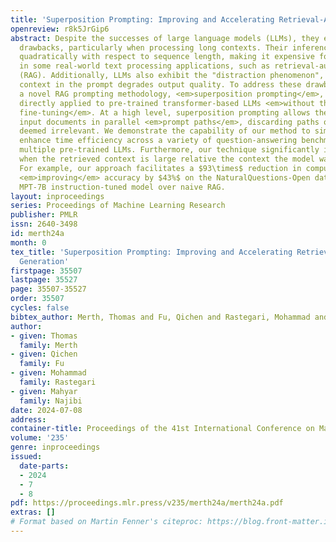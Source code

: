 ```yaml
---
title: 'Superposition Prompting: Improving and Accelerating Retrieval-Augmented Generation'
openreview: r8k5JrGip6
abstract: Despite the successes of large language models (LLMs), they exhibit significant
  drawbacks, particularly when processing long contexts. Their inference cost scales
  quadratically with respect to sequence length, making it expensive for deployment
  in some real-world text processing applications, such as retrieval-augmented generation
  (RAG). Additionally, LLMs also exhibit the "distraction phenomenon", where irrelevant
  context in the prompt degrades output quality. To address these drawbacks, we propose
  a novel RAG prompting methodology, <em>superposition prompting</em>, which can be
  directly applied to pre-trained transformer-based LLMs <em>without the need for
  fine-tuning</em>. At a high level, superposition prompting allows the LLM to process
  input documents in parallel <em>prompt paths</em>, discarding paths once they are
  deemed irrelevant. We demonstrate the capability of our method to simultaneously
  enhance time efficiency across a variety of question-answering benchmarks using
  multiple pre-trained LLMs. Furthermore, our technique significantly improves accuracy
  when the retrieved context is large relative the context the model was trained on.
  For example, our approach facilitates a $93\times$ reduction in compute time while
  <em>improving</em> accuracy by $43%$ on the NaturalQuestions-Open dataset with the
  MPT-7B instruction-tuned model over naive RAG.
layout: inproceedings
series: Proceedings of Machine Learning Research
publisher: PMLR
issn: 2640-3498
id: merth24a
month: 0
tex_title: 'Superposition Prompting: Improving and Accelerating Retrieval-Augmented
  Generation'
firstpage: 35507
lastpage: 35527
page: 35507-35527
order: 35507
cycles: false
bibtex_author: Merth, Thomas and Fu, Qichen and Rastegari, Mohammad and Najibi, Mahyar
author:
- given: Thomas
  family: Merth
- given: Qichen
  family: Fu
- given: Mohammad
  family: Rastegari
- given: Mahyar
  family: Najibi
date: 2024-07-08
address:
container-title: Proceedings of the 41st International Conference on Machine Learning
volume: '235'
genre: inproceedings
issued:
  date-parts:
  - 2024
  - 7
  - 8
pdf: https://proceedings.mlr.press/v235/merth24a/merth24a.pdf
extras: []
# Format based on Martin Fenner's citeproc: https://blog.front-matter.io/posts/citeproc-yaml-for-bibliographies/
---
```

